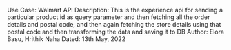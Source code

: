 Use Case: Walmart API
Description: This is the experience api for sending a particular product id as query parameter and then fetching all the order details and postal code, and then again fetching the store details using that postal code and then transforming the data and saving it to DB
Author: Elora Basu, Hrithik Naha
Dated: 13th May, 2022
